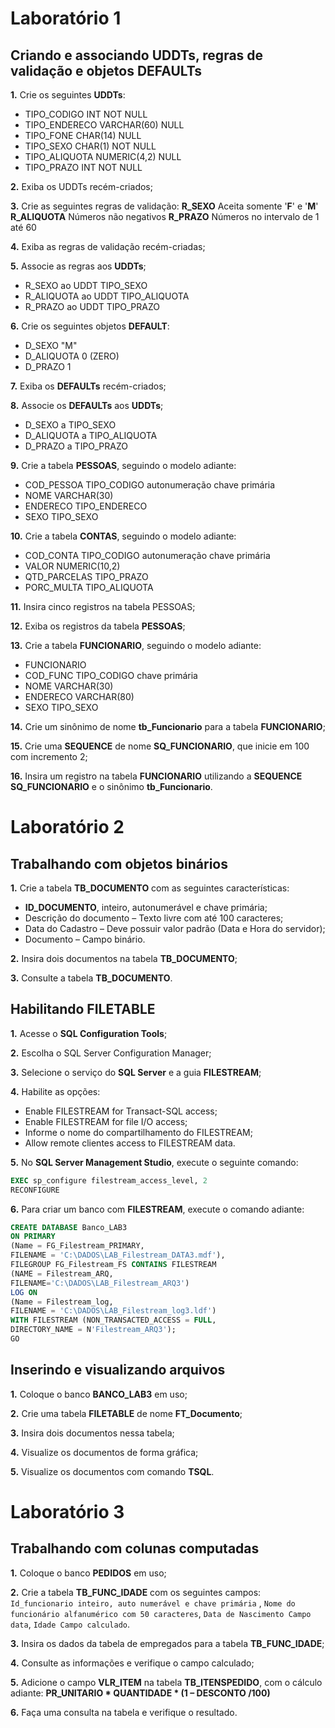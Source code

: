 # Laboratório 1

## Criando e associando UDDTs, regras de validação e objetos DEFAULTs

**1.** Crie os seguintes **UDDTs**:

* TIPO_CODIGO INT NOT NULL
* TIPO_ENDERECO VARCHAR(60) NULL
* TIPO_FONE CHAR(14) NULL
* TIPO_SEXO CHAR(1) NOT NULL
* TIPO_ALIQUOTA NUMERIC(4,2) NULL
* TIPO_PRAZO INT NOT NULL

**2.** Exiba os UDDTs recém-criados;

**3.** Crie as seguintes regras de validação: **R_SEXO** Aceita somente '**F**' e '**M**' **R_ALIQUOTA** Números não negativos **R_PRAZO** Números no intervalo de 1 até 60 

**4.** Exiba as regras de validação recém-criadas;

**5.** Associe as regras aos **UDDTs**;

* R_SEXO ao UDDT TIPO_SEXO
* R_ALIQUOTA ao UDDT TIPO_ALIQUOTA
* R_PRAZO ao UDDT TIPO_PRAZO

**6.** Crie os seguintes objetos **DEFAULT**:

* D_SEXO "M"
* D_ALIQUOTA 0 (ZERO)
* D_PRAZO 1

**7.** Exiba os **DEFAULTs** recém-criados;

**8.** Associe os **DEFAULTs** aos **UDDTs**;

* D_SEXO a TIPO_SEXO
* D_ALIQUOTA a TIPO_ALIQUOTA
* D_PRAZO a TIPO_PRAZO

**9.** Crie a tabela **PESSOAS**, seguindo o modelo adiante:

* COD_PESSOA TIPO_CODIGO autonumeração chave primária
* NOME VARCHAR(30)
* ENDERECO TIPO_ENDERECO
* SEXO TIPO_SEXO

**10.** Crie a tabela **CONTAS**, seguindo o modelo adiante:

* COD_CONTA TIPO_CODIGO autonumeração chave primária
* VALOR NUMERIC(10,2)
* QTD_PARCELAS TIPO_PRAZO
* PORC_MULTA TIPO_ALIQUOTA

**11.** Insira cinco registros na tabela PESSOAS;

**12.** Exiba os registros da tabela **PESSOAS**;

**13.** Crie a tabela **FUNCIONARIO**, seguindo o modelo adiante:

* FUNCIONARIO
* COD_FUNC TIPO_CODIGO chave primária
* NOME VARCHAR(30)
* ENDERECO VARCHAR(80)
* SEXO TIPO_SEXO

**14.** Crie um sinônimo de nome **tb_Funcionario** para a tabela **FUNCIONARIO**;

**15.** Crie uma **SEQUENCE** de nome **SQ_FUNCIONARIO**, que inicie em 100 com incremento 2;

**16.** Insira um registro na tabela **FUNCIONARIO** utilizando a **SEQUENCE** **SQ_FUNCIONARIO** e o sinônimo **tb_Funcionario**.

# Laboratório 2

## Trabalhando com objetos binários

**1.** Crie a tabela **TB_DOCUMENTO** com as seguintes características:

* **ID_DOCUMENTO**, inteiro, autonumerável e chave primária;
* Descrição do documento – Texto livre com até 100 caracteres;
* Data do Cadastro – Deve possuir valor padrão (Data e Hora do servidor);
* Documento – Campo binário.

**2.** Insira dois documentos na tabela **TB_DOCUMENTO**;

**3.** Consulte a tabela **TB_DOCUMENTO**.

## Habilitando FILETABLE

**1.** Acesse o **SQL Configuration Tools**;

**2.** Escolha o SQL Server Configuration Manager;

**3.** Selecione o serviço do **SQL Server** e a guia **FILESTREAM**;

**4.** Habilite as opções:

* Enable FILESTREAM for Transact-SQL access;
* Enable FILESTREAM for file I/O access;
* Informe o nome do compartilhamento do FILESTREAM;
* Allow remote clientes access to FILESTREAM data.

**5.** No **SQL Server Management Studio**, execute o seguinte comando: 

```sql
EXEC sp_configure filestream_access_level, 2
RECONFIGURE
```

**6.** Para criar um banco com **FILESTREAM**, execute o comando adiante: 

```sql
CREATE DATABASE Banco_LAB3
ON PRIMARY
(Name = FG_Filestream_PRIMARY,
FILENAME = 'C:\DADOS\LAB_Filestream_DATA3.mdf'),
FILEGROUP FG_Filestream_FS CONTAINS FILESTREAM
(NAME = Filestream_ARQ,
FILENAME='C:\DADOS\LAB_Filestream_ARQ3')
LOG ON
(Name = Filestream_log,
FILENAME = 'C:\DADOS\LAB_Filestream_log3.ldf')
WITH FILESTREAM (NON_TRANSACTED_ACCESS = FULL,
DIRECTORY_NAME = N'Filestream_ARQ3');
GO
```

## Inserindo e visualizando arquivos
**1.** Coloque o banco **BANCO_LAB3** em uso;

**2.** Crie uma tabela **FILETABLE** de nome **FT_Documento**;

**3.** Insira dois documentos nessa tabela;

**4.** Visualize os documentos de forma gráfica;

**5.** Visualize os documentos com comando **TSQL**.

# Laboratório 3
## Trabalhando com colunas computadas

**1.** Coloque o banco **PEDIDOS** em uso;

**2.** Crie a tabela **TB_FUNC_IDADE** com os seguintes campos: `Id_funcionario inteiro, auto numerável e chave primária` , `Nome do funcionário alfanumérico com 50 caracteres`, `Data de Nascimento Campo data`, `Idade Campo calculado`.

**3.** Insira os dados da tabela de empregados para a tabela **TB_FUNC_IDADE**;

**4.** Consulte as informações e verifique o campo calculado;

**5.** Adicione o campo **VLR_ITEM** na tabela **TB_ITENSPEDIDO**, com o cálculo adiante: **PR_UNITARIO * QUANTIDADE * (1 – DESCONTO /100)**

**6.** Faça uma consulta na tabela e verifique o resultado.

